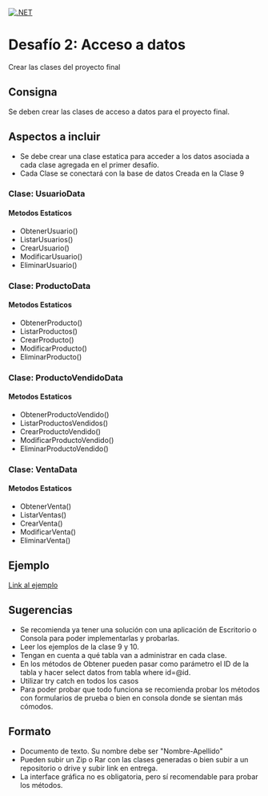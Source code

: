 [![.NET](https://github.com/ChristianGrimberg/Christian-Grimberg-58425-Desafio-2/actions/workflows/dotnet.yml/badge.svg)](https://github.com/ChristianGrimberg/Christian-Grimberg-58425-Desafio-2/actions/workflows/dotnet.yml)

# Desafío 2: Acceso a datos

Crear las clases del proyecto final

## Consigna

Se deben crear las clases de acceso a datos para el proyecto final.

## Aspectos a incluir

* Se debe crear una clase estatica para acceder a los datos asociada a cada clase agregada en el primer desafío.
* Cada Clase se conectará con la base de datos Creada en la Clase 9

### Clase: UsuarioData

#### Metodos Estaticos

* ObtenerUsuario()
* ListarUsuarios()
* CrearUsuario()
* ModificarUsuario()
* EliminarUsuario()

### Clase: ProductoData

#### Metodos Estaticos

* ObtenerProducto()
* ListarProductos()
* CrearProducto()
* ModificarProducto()
* EliminarProducto()

### Clase: ProductoVendidoData

#### Metodos Estaticos

* ObtenerProductoVendido()
* ListarProductosVendidos()
* CrearProductoVendido()
* ModificarProductoVendido()
* EliminarProductoVendido()

### Clase: VentaData

#### Metodos Estaticos

* ObtenerVenta()
* ListarVentas()
* CrearVenta()
* ModificarVenta()
* EliminarVenta()

## Ejemplo

[Link al ejemplo](https://docs.google.com/presentation/d/1-_ZxAhULru54UOC91B0A1M-8dk3MoVluZ_f4-0n16tA/edit?usp=drive_link)

## Sugerencias

* Se recomienda ya tener una solución con una aplicación de Escritorio o Consola para poder implementarlas y probarlas.
* Leer los ejemplos de la clase 9 y 10.
* Tengan en cuenta a qué tabla van a administrar en cada clase.
* En los métodos de Obtener pueden pasar como parámetro el ID de la tabla y hacer select datos from tabla where id=@id.
* Utilizar try catch en todos los casos
* Para poder probar que todo funciona se recomienda probar los métodos con formularios de prueba o bien en consola donde se sientan más cómodos.

## Formato

* Documento de texto. Su nombre debe ser "Nombre-Apellido"
* Pueden subir un Zip o Rar con las clases generadas o bien subir a un repositorio o drive y subir link en entrega.
* La interface gráfica no es obligatoria, pero sí recomendable para probar
los métodos.